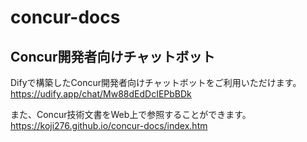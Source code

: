 # concur-docs

## Concur開発者向けチャットボット

Difyで構築したConcur開発者向けチャットボットをご利用いただけます。
https://udify.app/chat/Mw88dEdDcIEPbBDk

また、Concur技術文書をWeb上で参照することができます。
https://koji276.github.io/concur-docs/index.htm
